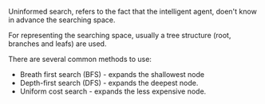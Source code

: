 

Uninformed search, refers to the fact that the intelligent agent, doen't know in advance the searching space. 

For representing the searching space, usually a tree structure (root, branches and leafs) are used.

There are several common methods to use:

- Breath first search (BFS) - expands the shallowest node
- Depth-first search (DFS) - expands the deepest node.
- Uniform cost search - expands the less expensive node.

